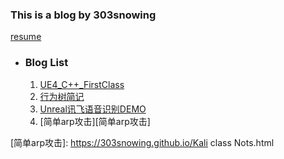 ### This is a blog by 303snowing
[resume][resume]
* ### Blog List

	1. [UE4_C++_FirstClass][UE4_C++_FirstClass]
	2. [行为树简记][行为树简记]
	3. [Unreal讯飞语音识别DEMO][Unreal讯飞语音识别DEMO]
	4. [简单arp攻击][简单arp攻击]



<!-- Links -->
[resume]: https://303snowing.github.io/resume.html
[UE4_C++_FirstClass]: https://303snowing.github.io/UE4_C++_FirstClass.html
[行为树简记]: https://303snowing.github.io/行为树简记.html
[Unreal讯飞语音识别DEMO]: https://303snowing.github.io/UnrealXunFeiSpeech.html
[简单arp攻击]: https://303snowing.github.io/Kali class Nots.html

